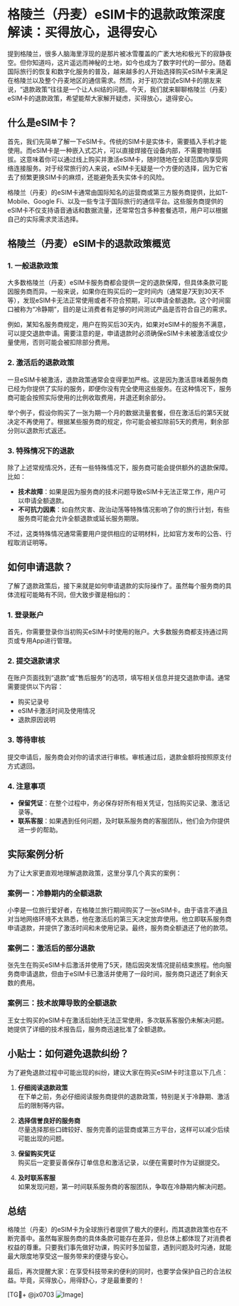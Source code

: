 # 格陵兰（丹麦）eSIM卡的退款政策深度解读：买得放心，退得安心

提到格陵兰，很多人脑海里浮现的是那片被冰雪覆盖的广袤大地和极光下的寂静夜空。但你知道吗，这片遥远而神秘的土地，如今也成为了数字时代的一部分。随着国际旅行的恢复和数字化服务的普及，越来越多的人开始选择购买eSIM卡来满足在格陵兰以及整个丹麦地区的通信需求。然而，对于初次尝试eSIM卡的朋友来说，“退款政策”往往是一个让人纠结的问题。今天，我们就来聊聊格陵兰（丹麦）eSIM卡的退款政策，希望能帮大家解开疑虑，买得放心，退得安心。

## 什么是eSIM卡？

首先，我们先简单了解一下eSIM卡。传统的SIM卡是实体卡，需要插入手机才能使用。而eSIM卡是一种嵌入式芯片，可以直接焊接在设备内部，不需要物理插拔。这意味着你可以通过线上购买并激活eSIM卡，随时随地在全球范围内享受网络连接服务。对于经常旅行的人来说，eSIM卡无疑是一个方便的选择，因为它省去了频繁更换SIM卡的麻烦，还能避免丢失实体卡的风险。

格陵兰（丹麦）的eSIM卡通常由国际知名的运营商或第三方服务商提供，比如T-Mobile、Google Fi、以及一些专注于国际旅行的通信平台。这些服务商提供的eSIM卡不仅支持语音通话和数据流量，还常常包含多种套餐选项，用户可以根据自己的实际需求灵活选择。

## 格陵兰（丹麦）eSIM卡的退款政策概览

### 1. **一般退款政策**
大多数格陵兰（丹麦）eSIM卡服务商都会提供一定的退款保障，但具体条款可能因服务商而异。一般来说，如果你在购买后的一定时间内（通常是7天到30天不等），发现eSIM卡无法正常使用或者不符合预期，可以申请全额退款。这个时间窗口被称为“冷静期”，目的是让消费者有足够的时间测试产品是否符合自己的需求。

例如，某知名服务商规定，用户在购买后30天内，如果对eSIM卡的服务不满意，可以提交退款申请。需要注意的是，申请退款时必须确保eSIM卡未被激活或仅少量使用，否则可能会被扣除部分费用。

### 2. **激活后的退款政策**
一旦eSIM卡被激活，退款政策通常会变得更加严格。这是因为激活意味着服务商已经为你提供了实际的服务，即便你没有完全使用这些服务。在这种情况下，服务商可能会按照实际使用的比例收取费用，并退还剩余部分。

举个例子，假设你购买了一张为期一个月的数据流量套餐，但在激活后的第5天就决定不再使用了。根据某些服务商的规定，你可能会被扣除前5天的费用，剩余部分则以退款形式返还。

### 3. **特殊情况下的退款**
除了上述常规情况外，还有一些特殊情况下，服务商可能会提供额外的退款保障。比如：
- **技术故障**：如果是因为服务商的技术问题导致eSIM卡无法正常工作，用户可以申请全额退款。
- **不可抗力因素**：如自然灾害、政治动荡等特殊情况影响了你的旅行计划，有些服务商可能会允许全额退款或延长服务期限。

不过，这类特殊情况通常需要用户提供相应的证明材料，比如官方发布的公告、行程取消证明等。

## 如何申请退款？

了解了退款政策后，接下来就是如何申请退款的实际操作了。虽然每个服务商的具体流程可能略有不同，但大致步骤是相似的：

### 1. 登录账户
首先，你需要登录你当初购买eSIM卡时使用的账户。大多数服务商都支持通过网页或专用App进行管理。

### 2. 提交退款请求
在账户页面找到“退款”或“售后服务”的选项，填写相关信息并提交退款申请。通常需要提供以下内容：
- 购买记录号
- eSIM卡激活时间及使用情况
- 退款原因说明

### 3. 等待审核
提交申请后，服务商会对你的请求进行审核。审核通过后，退款金额将按照原支付方式退回。

### 4. 注意事项
- **保留凭证**：在整个过程中，务必保存好所有相关凭证，包括购买记录、激活记录等。
- **联系客服**：如果遇到任何问题，及时联系服务商的客服团队，他们会为你提供进一步的帮助。

## 实际案例分析

为了让大家更直观地理解退款政策，这里分享几个真实的案例：

### 案例一：冷静期内的全额退款
小李是一位旅行爱好者，在格陵兰旅行期间购买了一张eSIM卡。由于语言不通且对当地网络环境不太熟悉，他在激活后的第三天决定放弃使用。他立即联系服务商申请退款，并提供了激活时间和未使用记录。最终，服务商全额退还了他的款项。

### 案例二：激活后的部分退款
张先生在购买eSIM卡后激活并使用了5天，随后因突发情况提前结束旅程。他向服务商申请退款，但由于eSIM卡已激活并使用了一段时间，服务商只退还了剩余天数的费用。

### 案例三：技术故障导致的全额退款
王女士购买的eSIM卡在激活后始终无法正常使用，多次联系客服仍未解决问题。她提供了详细的技术报告后，服务商迅速批准了全额退款。

## 小贴士：如何避免退款纠纷？

为了避免退款过程中可能出现的纠纷，建议大家在购买eSIM卡时注意以下几点：

1. **仔细阅读退款政策**  
   在下单之前，务必仔细阅读服务商提供的退款政策，特别是关于冷静期、激活后的限制等内容。

2. **选择信誉良好的服务商**  
   尽量选择那些口碑较好、服务完善的运营商或第三方平台，这样可以减少后续可能出现的问题。

3. **保留购买凭证**  
   购买后一定要妥善保存订单信息和激活记录，以便在需要时作为证据提交。

4. **及时联系客服**  
   如果发现问题，第一时间联系服务商的客服团队，争取在冷静期内解决问题。

## 总结

格陵兰（丹麦）的eSIM卡为全球旅行者提供了极大的便利，而其退款政策也在不断完善中。虽然每家服务商的具体条款可能存在差异，但总体上都体现了对消费者权益的尊重。只要我们事先做好功课，购买时多加留意，遇到问题及时沟通，就能最大限度地享受这一服务带来的便捷与安心。

最后，再次提醒大家：在享受科技带来的便利的同时，也要学会保护自己的合法权益。毕竟，买得放心，用得舒心，才是最重要的！

[TG💪+ @jx0703 ![Image](https://github.com/user-attachments/assets/dbca1d08-cadb-493c-b0ec-ad6f7a83f270)]